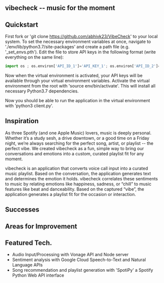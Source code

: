 ## vibecheck -- music for the moment

## Quickstart

First fork or 'git clone https://github.com/abhivk23/VibeCheck' to your local system. To set the necessary environment variables at once, navigate to './env/lib/python3.7/site-packages' and create a path file (e.g. '_set_envs.pth'). Edit the file to store API keys in the following format (write everything on the same line):

```python
import os ; os.environ['API_ID_1']='API_KEY_1'; os.environ['API_ID_2']='API_KEY_2'; os.environ['API_ID_2']='API_KEY_2'; ... 
```

Now when the virtual environment is activated, your API keys will be available through your virtual environment variables. Activate the virtual environment from the root with 'source env/bin/activate'. This will install all necessary Python3.7 dependencies. 

Now you should be able to run the application in the virtual environment with 'python3 client.py'.

## Inspiration

As three Spotify (and one Apple Music) lovers, music is deeply personal. Whether it’s a study sesh, a drive downtown, or a good time on a Friday night, we’re always searching for the perfect song, artist, or playlist -- the perfect vibe. We created vibecheck as a fun, simple way to bring our conversations and emotions into a custom, curated playlist fit for any moment. 

vibecheck is an application that converts voice call input into a curated music playlist. Based on the conversation, the application generates text and determines the emotion it holds. vibecheck correlates these sentiments to music by relating emotions like happiness, sadness, or “chill” to music features like beat and danceability. Based on the captured “vibe”, the application generates a playlist fit for the occasion or interaction.

## Successes

## Areas for Improvement

## Featured Tech.

- Audio Input/Processing with Vonage API and Node server
- Sentiment analysis with Google Cloud Speech-to-Text and Natural Language APIs
- Song recommendation and playlist generation with 'SpotiPy' a Spotify Python Web API interface
